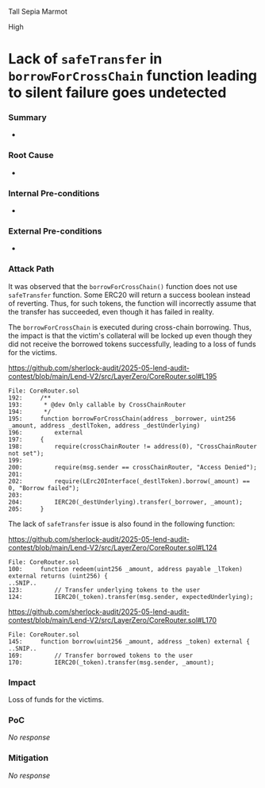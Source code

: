 Tall Sepia Marmot

High

# Lack of `safeTransfer` in `borrowForCrossChain` function leading to silent failure goes undetected

### Summary

-

### Root Cause

-

### Internal Pre-conditions

-

### External Pre-conditions

-

### Attack Path

It was observed that the `borrowForCrossChain()` function does not use `safeTransfer` function. Some ERC20 will return a success boolean instead of reverting. Thus, for such tokens, the function will incorrectly assume that the transfer has succeeded, even though it has failed in reality.

The `borrowForCrossChain` is executed during cross-chain borrowing. Thus, the impact is that the victim's collateral will be locked up even though they did not receive the borrowed tokens successfully, leading to a loss of funds for the victims.

https://github.com/sherlock-audit/2025-05-lend-audit-contest/blob/main/Lend-V2/src/LayerZero/CoreRouter.sol#L195

```solidity
File: CoreRouter.sol
192:     /**
193:      * @dev Only callable by CrossChainRouter
194:      */
195:     function borrowForCrossChain(address _borrower, uint256 _amount, address _destlToken, address _destUnderlying)
196:         external
197:     {
198:         require(crossChainRouter != address(0), "CrossChainRouter not set");
199: 
200:         require(msg.sender == crossChainRouter, "Access Denied");
201: 
202:         require(LErc20Interface(_destlToken).borrow(_amount) == 0, "Borrow failed");
203: 
204:         IERC20(_destUnderlying).transfer(_borrower, _amount);
205:     }
```

The lack of `safeTransfer` issue is also found in the following function:

https://github.com/sherlock-audit/2025-05-lend-audit-contest/blob/main/Lend-V2/src/LayerZero/CoreRouter.sol#L124

```solidity
File: CoreRouter.sol
100:     function redeem(uint256 _amount, address payable _lToken) external returns (uint256) {
..SNIP..
123:         // Transfer underlying tokens to the user
124:         IERC20(_token).transfer(msg.sender, expectedUnderlying);
```

https://github.com/sherlock-audit/2025-05-lend-audit-contest/blob/main/Lend-V2/src/LayerZero/CoreRouter.sol#L170

```solidity
File: CoreRouter.sol
145:     function borrow(uint256 _amount, address _token) external {
..SNIP..
169:         // Transfer borrowed tokens to the user
170:         IERC20(_token).transfer(msg.sender, _amount);
```

### Impact

Loss of funds for the victims.


### PoC

_No response_

### Mitigation

_No response_